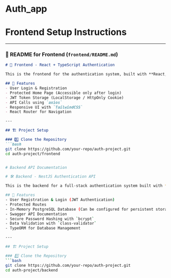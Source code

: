 # Auth_app
# Frontend Setup Instructions


---

### **📌 README for Frontend (`frontend/README.md`)**  

```md
# 🌟 Frontend - React + TypeScript Authentication

This is the frontend for the authentication system, built with **React, TypeScript, TailwindCSS**, and **React Router**.

## 🚀 Features
- User Login & Registration
- Protected Home Page (Accessible only after login)
- JWT Token Storage (LocalStorage / HttpOnly Cookie)
- API Calls using `axios`
- Responsive UI with `TailwindCSS`
- React Router for Navigation

---

## 🏗️ Project Setup

### 1️⃣ Clone the Repository
```bash
git clone https://github.com/your-repo/auth-project.git
cd auth-project/frontend


# Backend API Documentation

# 🛠️ Backend - NestJS Authentication API

This is the backend for a full-stack authentication system built with **NestJS, TypeScript, PostgreSQL**, and **JWT authentication**.

## 🚀 Features
- User Registration & Login (JWT Authentication)
- Protected Routes
- In-Memory PostgreSQL Database (Can be configured for persistent storage)
- Swagger API Documentation
- Secure Password Hashing with `bcrypt`
- Data Validation with `class-validator`
- TypeORM for Database Management

---

## 🏗️ Project Setup

### 1️⃣ Clone the Repository
```bash
git clone https://github.com/your-repo/auth-project.git
cd auth-project/backend

